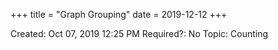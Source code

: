 +++
title = "Graph Grouping"
date = 2019-12-12
+++


Created: Oct 07, 2019 12:25 PM
Required?: No
Topic: Counting
